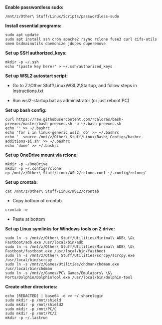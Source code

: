 **Enable passwordless sudo:**  

```
/mnt/z/Other\ Stuff/Linux/Scripts/passwordless-sudo
```

**Install essential programs:**

```
sudo apt update
sudo apt install ssh cron apache2 rsync rclone fuse3 curl cifs-utils smem bsdmainutils daemonize jdupes duperemove
```

**Set up SSH authorized_keys:**  

```
mkdir -p ~/.ssh
echo "(paste key here)" > ~/.ssh/authorized_keys
```

**Set up WSL2 autostart script:**

* Go to Z:\\Other Stuff\\Linux\\WSL2\\Startup, and follow steps in Instructions.txt

* Run wsl2-startup.bat as administrator (or just reboot PC) 

**Set up bash config:**  

```
curl https://raw.githubusercontent.com/rcaloras/bash-preexec/master/bash-preexec.sh -o ~/.bash-preexec.sh
echo '' >> ~/.bashrc
echo 'for i in linux-generic wsl2; do' >> ~/.bashrc
echo '  source /mnt/z/Other\ Stuff/Linux/Bash\ Configs/bashrc-additions-$i.sh' >> ~/.bashrc
echo 'done' >> ~/.bashrc
```

**Set up OneDrive mount via rclone:**  

```
mkdir -p ~/OneDrive
mkdir -p ~/.config/rclone
cp /mnt/z/Other\ Stuff/Linux/WSL2/rclone.conf ~/.config/rclone/
```

**Set up crontab:**

```
cat /mnt/z/Other\ Stuff/Linux/WSL2/crontab
```

* Copy bottom of crontab

```
crontab –e
```

* Paste at bottom

**Set up Linux symlinks for Windows tools on Z drive:**

```
sudo ln -s /mnt/z/Other\ Stuff/Utilities/Minimal\ ADB\ \&\ Fastboot/adb.exe /usr/local/bin/adb
sudo ln -s /mnt/z/Other\ Stuff/Utilities/Minimal\ ADB\ \&\ Fastboot/fastboot.exe /usr/local/bin/fastboot
sudo ln -s /mnt/z/Other\ Stuff/Utilities/scrcpy/scrcpy.exe /usr/local/bin/scrcpy
sudo ln -s /mnt/z/Games/Utilities/chdman/chdman.exe /usr/local/bin/chdman
sudo ln -s /mnt/z/Games/PC\ Games/Emulators\ \&\ Ports/Dolphin/DolphinTool.exe /usr/local/bin/dolphin-tool
```

**Create other directories:**

```
echo [REDACTED] | base64 -d >> ~/.sharelogin
sudo mkdir -p /mnt/shield
sudo mkdir -p /mnt/shield2
sudo mkdir -p /mnt/PC/C
sudo mkdir -p /mnt/PC/Z
mkdir -p ~/.lastrun
```
